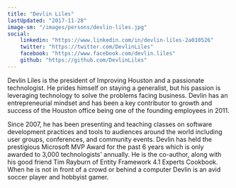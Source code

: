 ```yaml
---
title: "Devlin Liles"
lastUpdated: "2017-11-28"
image-sm: "/images/persons/devlin-liles.jpg"
social:
    linkedin: "https://www.linkedin.com/in/devlin-liles-2a010526"
    twitter: "https://twitter.com/DevlinLiles"
    facebook: "https://www.facebook.com/devlin.liles"
    github: "https://github.com/DevlinLiles"
---
```


Devlin Liles is the president of Improving Houston and a passionate technologist. He prides himself on staying a generalist, but his passion is leveraging technology to solve the problems facing business. Devlin has an entrepreneurial mindset and has been a key contributor to growth and success of the Houston office being one of the founding employees in 2011. 
<!--more-->

Since 2007, he has been presenting and teaching classes on software development practices and tools to audiences around the world including user groups, conferences, and community events. Devlin has held the prestigious Microsoft MVP Award for the past 6 years which is only awarded to 3,000 technologists' annually. He is the co-author, along with his good friend Tim Rayburn of Entity Framework 4.1 Experts Cookbook. When he is not in front of a crowd or behind a computer Devlin is an avid soccer player and hobbyist gamer.
